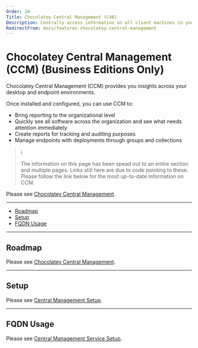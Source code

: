 ```yaml
---
Order: 20
Title: Chocolatey Central Management (C4B)
Description: Centrally access information on all client machines in your environment
RedirectFrom: docs/features-chocolatey-central-management
---
```


# Chocolatey Central Management (CCM) (Business Editions Only)

Chocolatey Central Management (CCM) provides you insights across your desktop and endpoint environments.

Once installed and configured, you can use CCM to:

* Bring reporting to the organizational level
* Quickly see all software across the organization and see what needs attention immediately
* Create reports for tracking and auditing purposes
* Manage endpoints with deployments through groups and collections

> :information_source:
>
> The information on this page has been spead out to an entire section and multiple pages. Links still here are due to code pointing to these. Please follow the link below for the most up-to-date information on CCM.

Please see [Chocolatey Central Management](../../central-management).

___
<!-- TOC depthTo:6 -->

- [Roadmap](#roadmap)
- [Setup](#setup)
- [FQDN Usage](#fqdn-usage)

<!-- /TOC -->
___
## Roadmap

Please see [Chocolatey Central Management](../../central-management#roadmap).

___
## Setup

Please see [Central Management Setup](../../central-management/setup).

___
## FQDN Usage

Please see [Central Management Service Setup](../../central-management/setup-service#fqdn-usage).
